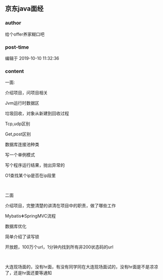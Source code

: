 ## 京东java面经
### author 
给个offer养家糊口吧
### post-time 

编辑于  2019-10-10 11:32:36
### content 
<div class="post-topic-des nc-post-content">
 <p>
  一面:
 </p>
 <p>
  介绍项目，问项目相关
 </p>
 <p>
  Jvm运行时数据区
 </p>
 <p>
  垃圾回收，对象从新建到回收过程
 </p>
 <p>
  Tcp,udp区别
 </p>
 <p>
  Get,post区别
 </p>
 <p>
  数据库连接池种类
 </p>
 <p>
  写一个单例模式
 </p>
 <p>
  写个程序运行结果，抛出异常的
 </p>
 <p>
  O1查找某个ip是否在ip段里
 </p>
 <p>
  <br/>
 </p>
 <p>
  二面
 </p>
 <p>
  介绍项目，完整清楚的讲清在项目中的职责，做了哪些工作
 </p>
 <p>
  Mybatis➕SpringMVC流程
 </p>
 <p>
  数据库优化
 </p>
 <p>
  简单介绍了读写锁
 </p>
 <p>
  开放题，100万个url，1分钟内找到所有非200状态码的url
 </p>
 <p>
  <br/>
 </p>
 <p>
  大连现场面的，没有hr面，有没有同学同在大连现场面试的，没有hr面是不是凉凉了，还是hr面还要等通知
 </p>
 <p>
  <br/>
 </p>
 <p>
  <br/>
 </p>
 <p>
  <br/>
 </p>
 <p>
  <br/>
 </p>
</div>

